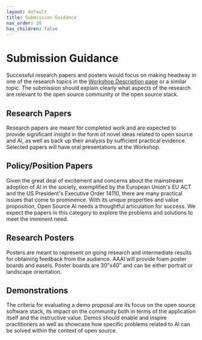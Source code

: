 ```yaml
---
layout: default
title: Submission Guidance
nav_order: 30
has_children: false
---
```



# Submission Guidance
Successful research papers and posters would focus on making headway in one of the research topics in the [Workshop Description page](https://the-ai-alliance.github.io/AAAI-25-Workshop-on-Open-Source-AI-for-Mainstream-Use/) or a similar topic. The submission should explain clearly what aspects of the research are relevant to the open source community or the open source stack.

## Research Papers
Research papers are meant for completed work and are expected to provide significant insight in the form of novel ideas related to open source and AI, as well as back up their analysis by sufficient practical evidence. Selected papers will have oral presentations at the Workshop.

## Policy/Position Papers
Given the great deal of excitement and concerns about the mainstream adoption of AI in the society, exemplified by the European Union's EU ACT and the US President's Executive Order 14110, there are many practical issues that come to prominence. With its unique properties and value proposition, Open Source AI needs a thoughtful  articulation for success. We expect the papers in this category to explore the problems and solutions to meet the imminent need.


## Research Posters
Posters are meant to represent on going research and intermediate results for obtaining feedback from the audience. AAAI will provide foam poster boards and easels. Poster boards are 30″x40″ and can be either portrait or landscape orientation.

## Demonstrations
The criteria for evaluating a demo proposal are  its focus on the open source software stack, its impact on the community both in terms of the application itself and the instructive value. Demos should enable and inspire practitioners as well as showcase how specific problems related to AI can be solved within the context of open source.

